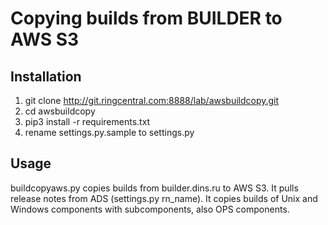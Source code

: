 # Copying builds from BUILDER to AWS S3

## Installation

1. git clone http://git.ringcentral.com:8888/lab/awsbuildcopy.git
2. cd awsbuildcopy
3. pip3 install -r requirements.txt
4. rename settings.py.sample to settings.py

## Usage

buildcopyaws.py copies builds from builder.dins.ru to AWS S3.
It pulls release notes from ADS (settings.py rn_name).
It copies builds of Unix and Windows components with subcomponents,
 also OPS components.
